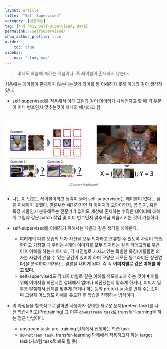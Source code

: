 ```yaml
---
layout: article
title:  "Self-Supervised"
category: [인공지능]
tag: [자가 학습, self-supervised, data]
permalink: /SelfSupervised/
show_author_profile: true
aside:
    toc: true
sidebar:
    nav: "study-nav"
---
```


> 비지도 학습에 속하는 개념이다. 즉 레이블이 존재하지 않는다.

처음에는 레이블이 존재하지 않는다는것의 의미를 잘 이해하지 못해 아래와 같이 생각하였다.

- self-supervised를 적용해서 아래 그림과 같이 데이터가 나눠진다고 할 때 각 부분이 어디 번호인지 맞추는것이 하나의 예시라고 함

![](/images/2022-03-21-21-03-49.png)

  - 나는 이 번호도 레이블이라고 생각이 들어 self-supervised는 레이블이 없다는 점을 이해하지 못했다. 결론부터 얘기하자면 저 이미지가 고양이인지, 곰 인지, 혹은 특정 사물인지 분류해주는 전문가가 없어도 세상에 존재하는 수많은 데이터에 대해 위 그림과 같은 patch 작업 및 어디 번호인지 맞추게끔 학습시키는 것이 가능하다.

- self-supervised를 이해하기 위해서는 다음과 같은 생각을 해야한다.
  - 여러개의 다른 모습의 의자 사진을 모두 의자라고 분류할 수 있도록 사람이 학습한다고 가정할 때 우리는 4개의 이미지를 모두 의자라는 같은 카테고리로 묶은 이후 이해를 하는게 아니라, 각 사진별로 가지고 있는 특별한 특징(예를들면 의자는 사람이 앉을 수 있는 공간이 있어야 하며 모양은 네모든 동그라미든 상관없다)을 분석하여 의자라는 결론을 내리게 된다. 즉 각 **이미지별로 깊은 이해를 하고 있다.**
  - self-supervised도 각 데이터별로 깊은 이해를 유도하고자 하는 것이며 이를 위해 이미지를 회전시킨 상태에서 얼마나 회전됐는지 맞추게 하거나, 이미지 일부분 발췌해서 전체를 맞추게 하거나 하는등의 pretext task를 먼저 주는것이며 그렇게 어느정도 이해를 유도한 후 학습을 진행하는 방식이다.


- 이 과정들을 함축적으로 말하면 사용자가 정의한 새로운 문제(pretext task)를 사전 학습시키고(Pretraining) 그 이후 `downstream task`로 transfer learning을 하는 접근 방법이다.
  - upstream task: pre-training 단계에서 진행하는 학습 task
  - `downstream task`: transfer-learning 단계에서 적용하고자 하는 target task(커스텀 task로 봐도 될 듯)